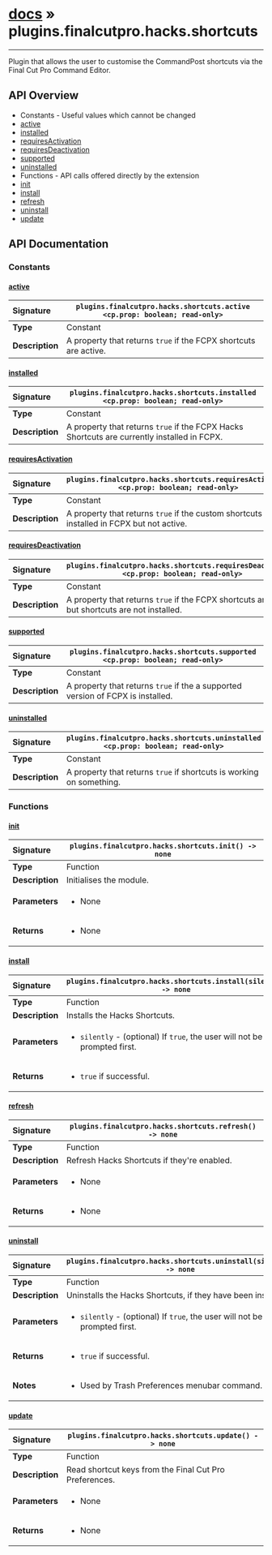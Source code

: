 # [docs](index.md) » plugins.finalcutpro.hacks.shortcuts
---

Plugin that allows the user to customise the CommandPost shortcuts
via the Final Cut Pro Command Editor.

## API Overview
* Constants - Useful values which cannot be changed
 * [active](#active)
 * [installed](#installed)
 * [requiresActivation](#requiresactivation)
 * [requiresDeactivation](#requiresdeactivation)
 * [supported](#supported)
 * [uninstalled](#uninstalled)
* Functions - API calls offered directly by the extension
 * [init](#init)
 * [install](#install)
 * [refresh](#refresh)
 * [uninstall](#uninstall)
 * [update](#update)

## API Documentation

### Constants

#### [active](#active)
| <span style="float: left;">**Signature**</span> | <span style="float: left;">`plugins.finalcutpro.hacks.shortcuts.active <cp.prop: boolean; read-only>` </span>                                                          |
| -----------------------------------------------------|---------------------------------------------------------------------------------------------------------|
| **Type**                                             | Constant |
| **Description**                                      | A property that returns `true` if the FCPX shortcuts are active. |

#### [installed](#installed)
| <span style="float: left;">**Signature**</span> | <span style="float: left;">`plugins.finalcutpro.hacks.shortcuts.installed <cp.prop: boolean; read-only>` </span>                                                          |
| -----------------------------------------------------|---------------------------------------------------------------------------------------------------------|
| **Type**                                             | Constant |
| **Description**                                      | A property that returns `true` if the FCPX Hacks Shortcuts are currently installed in FCPX. |

#### [requiresActivation](#requiresactivation)
| <span style="float: left;">**Signature**</span> | <span style="float: left;">`plugins.finalcutpro.hacks.shortcuts.requiresActivation <cp.prop: boolean; read-only>` </span>                                                          |
| -----------------------------------------------------|---------------------------------------------------------------------------------------------------------|
| **Type**                                             | Constant |
| **Description**                                      | A property that returns `true` if the custom shortcuts are installed in FCPX but not active. |

#### [requiresDeactivation](#requiresdeactivation)
| <span style="float: left;">**Signature**</span> | <span style="float: left;">`plugins.finalcutpro.hacks.shortcuts.requiresDeactivation <cp.prop: boolean; read-only>` </span>                                                          |
| -----------------------------------------------------|---------------------------------------------------------------------------------------------------------|
| **Type**                                             | Constant |
| **Description**                                      | A property that returns `true` if the FCPX shortcuts are active but shortcuts are not installed. |

#### [supported](#supported)
| <span style="float: left;">**Signature**</span> | <span style="float: left;">`plugins.finalcutpro.hacks.shortcuts.supported <cp.prop: boolean; read-only>` </span>                                                          |
| -----------------------------------------------------|---------------------------------------------------------------------------------------------------------|
| **Type**                                             | Constant |
| **Description**                                      | A property that returns `true` if the a supported version of FCPX is installed. |

#### [uninstalled](#uninstalled)
| <span style="float: left;">**Signature**</span> | <span style="float: left;">`plugins.finalcutpro.hacks.shortcuts.uninstalled <cp.prop: boolean; read-only>` </span>                                                          |
| -----------------------------------------------------|---------------------------------------------------------------------------------------------------------|
| **Type**                                             | Constant |
| **Description**                                      | A property that returns `true` if shortcuts is working on something. |

### Functions

#### [init](#init)
| <span style="float: left;">**Signature**</span> | <span style="float: left;">`plugins.finalcutpro.hacks.shortcuts.init() -> none` </span>                                                          |
| -----------------------------------------------------|---------------------------------------------------------------------------------------------------------|
| **Type**                                             | Function |
| **Description**                                      | Initialises the module. |
| **Parameters**                                       | <ul><li>None</li></ul> |
| **Returns**                                          | <ul><li>None</li></ul> |

#### [install](#install)
| <span style="float: left;">**Signature**</span> | <span style="float: left;">`plugins.finalcutpro.hacks.shortcuts.install(silently) -> none` </span>                                                          |
| -----------------------------------------------------|---------------------------------------------------------------------------------------------------------|
| **Type**                                             | Function |
| **Description**                                      | Installs the Hacks Shortcuts. |
| **Parameters**                                       | <ul><li><code>silently</code>   - (optional) If <code>true</code>, the user will not be prompted first.</li></ul> |
| **Returns**                                          | <ul><li><code>true</code> if successful.</li></ul> |

#### [refresh](#refresh)
| <span style="float: left;">**Signature**</span> | <span style="float: left;">`plugins.finalcutpro.hacks.shortcuts.refresh() -> none` </span>                                                          |
| -----------------------------------------------------|---------------------------------------------------------------------------------------------------------|
| **Type**                                             | Function |
| **Description**                                      | Refresh Hacks Shortcuts if they're enabled. |
| **Parameters**                                       | <ul><li>None</li></ul> |
| **Returns**                                          | <ul><li>None</li></ul> |

#### [uninstall](#uninstall)
| <span style="float: left;">**Signature**</span> | <span style="float: left;">`plugins.finalcutpro.hacks.shortcuts.uninstall(silently) -> none` </span>                                                          |
| -----------------------------------------------------|---------------------------------------------------------------------------------------------------------|
| **Type**                                             | Function |
| **Description**                                      | Uninstalls the Hacks Shortcuts, if they have been installed |
| **Parameters**                                       | <ul><li><code>silently</code>   - (optional) If <code>true</code>, the user will not be prompted first.</li></ul> |
| **Returns**                                          | <ul><li><code>true</code> if successful.</li></ul> |
| **Notes**                                            | <ul><li>Used by Trash Preferences menubar command.</li></ul> |

#### [update](#update)
| <span style="float: left;">**Signature**</span> | <span style="float: left;">`plugins.finalcutpro.hacks.shortcuts.update() -> none` </span>                                                          |
| -----------------------------------------------------|---------------------------------------------------------------------------------------------------------|
| **Type**                                             | Function |
| **Description**                                      | Read shortcut keys from the Final Cut Pro Preferences. |
| **Parameters**                                       | <ul><li>None</li></ul> |
| **Returns**                                          | <ul><li>None</li></ul> |

